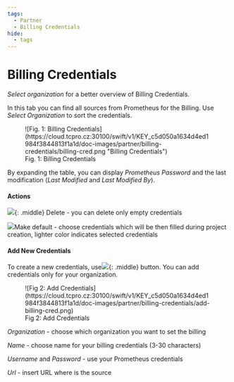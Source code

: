 ```yaml
---
tags:
  - Partner
  - Billing Credentials
hide:
  - tags
---
```


# **Billing Credentials**

*Select organization* for a better overview of Billing Credentials.

In this tab you can find all sources from Prometheus for the Billing. Use *Select Organization* to sort the credentials.

<figure markdown>
  ![Fig. 1: Billing Credentials](https://cloud.tcpro.cz:30100/swift/v1/KEY_c5d050a1634d4ed1984f3844813f1a1d/doc-images/partner/billing-credentials/billing-cred.png "Billing Credentials")
  <figcaption>Fig. 1: Billing Credentials</figcaption>
</figure>


By expanding the table, you can display *Prometheus Password* and the last modification (*Last Modified* and *Last Modified By*).

#### Actions

![](https://cloud.tcpro.cz:30100/swift/v1/KEY_c5d050a1634d4ed1984f3844813f1a1d/doc-images/icons/delete.png){: .middle} Delete - you can delete only empty credentials

![](https://cloud.tcpro.cz:30100/swift/v1/KEY_c5d050a1634d4ed1984f3844813f1a1d/doc-images/icons/icons/make-default.png)Make default - choose credentials which will be then filled during project creation, lighter color indicates selected credentials


#### Add New Credentials

To create a new credentials, use![](https://cloud.tcpro.cz:30100/swift/v1/KEY_c5d050a1634d4ed1984f3844813f1a1d/doc-images/partner/billing-credentials/add-credentials-btn.png){: .middle} button. You can add credentials only for your organization.

<figure markdown>
  ![Fig 2: Add Credentials](https://cloud.tcpro.cz:30100/swift/v1/KEY_c5d050a1634d4ed1984f3844813f1a1d/doc-images/partner/billing-credentials/add-billing-cred.png)
  <figcaption>Fig 2: Add Credentials</figcaption>
</figure>


*Organization*  - choose which organization you want to set the billing

*Name* - choose name for your billing credentials (3-30 characters)

*Username* and *Password* - use your Prometheus credentials

*Url* - insert URL where is the source

